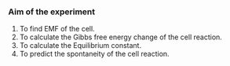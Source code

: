 ### Aim of the experiment

1. To find EMF of the cell.
2. To calculate the Gibbs free energy change of the cell reaction.
3. To calculate the Equilibrium constant.
4. To predict the spontaneity of the cell reaction.

